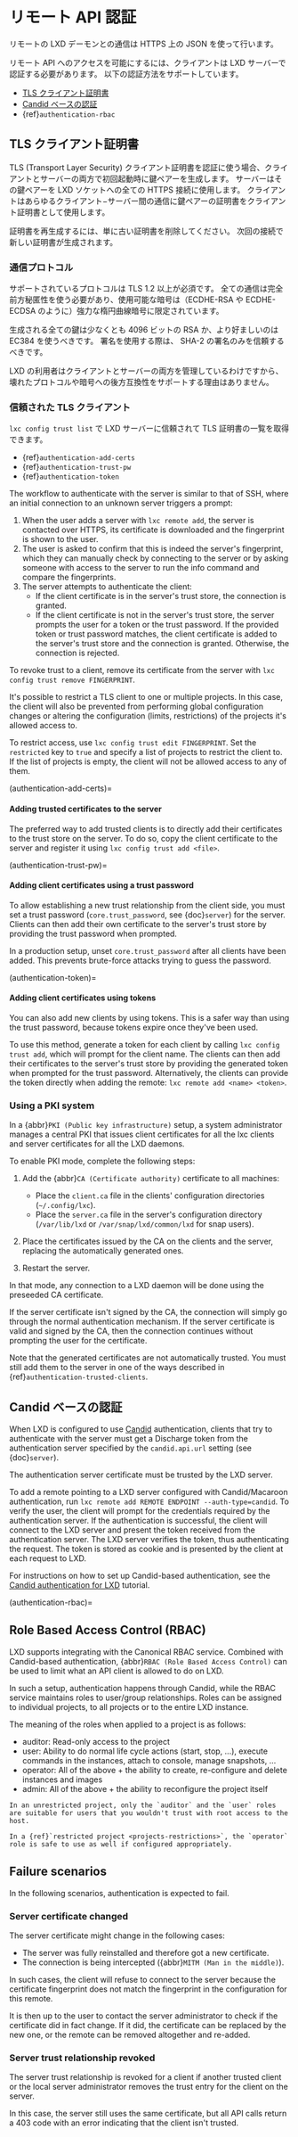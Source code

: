 # リモート API 認証 <!-- Remote API authentication -->

リモートの LXD デーモンとの通信は HTTPS 上の JSON を使って行います。
<!--
Remote communications with the LXD daemon happen using JSON over HTTPS.
-->

リモート API へのアクセスを可能にするには、クライアントは LXD サーバーで認証する必要があります。
以下の認証方法をサポートしています。
<!--
To be able to access the remote API, clients must authenticate with the LXD server.
The following authentication methods are supported:
-->

- [TLS クライアント証明書](#authentication-tls-certs)  <!-- {ref}`authentication-tls-certs` -->
- [Candid ベースの認証](#authentication-candid) <!-- {ref}`authentication-candid` -->
- {ref}`authentication-rbac`


<!--
(authentication-tls-certs)=
-->
## <a name="authentication-tls-certs"></a> TLS クライアント証明書 <!-- TLS client certificates -->

TLS (Transport Layer Security) クライアント証明書を認証に使う場合、クライアントとサーバーの両方で初回起動時に鍵ペアーを生成します。
サーバーはその鍵ペアーを LXD ソケットへの全ての HTTPS 接続に使用します。
クライアントはあらゆるクライアント−サーバー間の通信に鍵ペアーの証明書をクライアント証明書として使用します。
<!--
When using {abbr}`TLS (Transport Layer Security)` client certificates for authentication, both the client and the server will generate a key pair the first time they're launched.
The server will use that key pair for all HTTPS connections to the LXD socket.
The client will use its certificate as a client certificate for any client-server communication.
-->

証明書を再生成するには、単に古い証明書を削除してください。
次回の接続で新しい証明書が生成されます。
<!--
To cause certificates to be regenerated, simply remove the old ones.
On the next connection, a new certificate is generated.
-->

### 通信プロトコル <!-- Communication protocol -->

サポートされているプロトコルは TLS 1.2 以上が必須です。
全ての通信は完全前方秘匿性を使う必要があり、使用可能な暗号は（ECDHE-RSA や ECDHE-ECDSA のように）強力な楕円曲線暗号に限定されています。
<!--
The supported protocol must be TLS 1.2 or better.
All communications must use perfect forward secrecy, and ciphers must be limited to strong elliptic curve ones (such as ECDHE-RSA or ECDHE-ECDSA).
-->

生成される全ての鍵は少なくとも 4096 ビットの RSA か、より好ましいのは EC384 を使うべきです。
署名を使用する際は、 SHA-2 の署名のみを信頼するべきです。
<!--
Any generated key should be at least 4096 bit RSA, preferably EC384.
When using signatures, only SHA-2 signatures should be trusted.
-->

LXD の利用者はクライアントとサーバーの両方を管理しているわけですから、壊れたプロトコルや暗号への後方互換性をサポートする理由はありません。
<!--
Since we control both client and server, there is no reason to support
any backward compatibility to broken protocol or ciphers.
-->

<!--
(authentication-trusted-clients)=
-->
### <a name="authentication-trusted-clients"></a> 信頼された TLS クライアント <!-- Trusted TLS clients -->

`lxc config trust list` で LXD サーバーに信頼されて TLS 証明書の一覧を取得できます。
<!--
You can obtain the list of TLS certificates trusted by a LXD server with `lxc config trust list`.
-->

<!--
Trusted clients can be added in either of the following ways:
-->

- {ref}`authentication-add-certs`
- {ref}`authentication-trust-pw`
- {ref}`authentication-token`

The workflow to authenticate with the server is similar to that of SSH, where an initial connection to an unknown server triggers a prompt:

1. When the user adds a server with `lxc remote add`, the server is contacted over HTTPS, its certificate is downloaded and the fingerprint is shown to the user.
1. The user is asked to confirm that this is indeed the server's fingerprint, which they can manually check by connecting to the server or by asking someone with access to the server to run the info command and compare the fingerprints.
1. The server attempts to authenticate the client:
   - If the client certificate is in the server's trust store, the connection is granted.
   - If the client certificate is not in the server's trust store, the server prompts the user for a token or the trust password.
     If the provided token or trust password matches, the client certificate is added to the server's trust store and the connection is granted.
     Otherwise, the connection is rejected.

To revoke trust to a client, remove its certificate from the server with `lxc config trust remove FINGERPRINT`.

It's possible to restrict a TLS client to one or multiple projects.
In this case, the client will also be prevented from performing global configuration changes or altering the configuration (limits, restrictions) of the projects it's allowed access to.

To restrict access, use `lxc config trust edit FINGERPRINT`.
Set the `restricted` key to `true` and specify a list of projects to restrict the client to.
If the list of projects is empty, the client will not be allowed access to any of them.

(authentication-add-certs)=
#### Adding trusted certificates to the server

The preferred way to add trusted clients is to directly add their certificates to the trust store on the server.
To do so, copy the client certificate to the server and register it using `lxc config trust add <file>`.

(authentication-trust-pw)=
#### Adding client certificates using a trust password

To allow establishing a new trust relationship from the client side, you must set a trust password (`core.trust_password`, see {doc}`server`) for the server. Clients can then add their own certificate to the server's trust store by providing the trust password when prompted.

In a production setup, unset `core.trust_password` after all clients have been added.
This prevents brute-force attacks trying to guess the password.

(authentication-token)=
#### Adding client certificates using tokens

You can also add new clients by using tokens. This is a safer way than using the trust password, because tokens expire once they've been used.

To use this method, generate a token for each client by calling `lxc config trust add`, which will prompt for the client name.
The clients can then add their certificates to the server's trust store by providing the generated token when prompted for the trust password.
Alternatively, the clients can provide the token directly when adding the remote: `lxc remote add <name> <token>`.

### Using a PKI system

In a {abbr}`PKI (Public key infrastructure)` setup, a system administrator manages a central PKI that issues client certificates for all the lxc clients and server certificates for all the LXD daemons.

To enable PKI mode, complete the following steps:

1. Add the {abbr}`CA (Certificate authority)` certificate to all machines:

   - Place the `client.ca` file in the clients' configuration directories (`~/.config/lxc`).
   - Place the `server.ca` file in the server's configuration directory (`/var/lib/lxd` or `/var/snap/lxd/common/lxd` for snap users).
1. Place the certificates issued by the CA on the clients and the server, replacing the automatically generated ones.
1. Restart the server.

In that mode, any connection to a LXD daemon will be done using the
preseeded CA certificate.

If the server certificate isn't signed by the CA, the connection will simply go through the normal authentication mechanism.
If the server certificate is valid and signed by the CA, then the connection continues without prompting the user for the certificate.

Note that the generated certificates are not automatically trusted. You must still add them to the server in one of the ways described in {ref}`authentication-trusted-clients`.

<!--
(authentication-candid)=
-->
## <a name="authentication-candid"></a> Candid ベースの認証 <!-- Candid-based authentication -->

When LXD is configured to use [Candid](https://github.com/canonical/candid) authentication, clients that try to authenticate with the server must get a Discharge token from the authentication server specified by the `candid.api.url` setting (see {doc}`server`).

The authentication server certificate must be trusted by the LXD server.

To add a remote pointing to a LXD server configured with Candid/Macaroon authentication, run `lxc remote add REMOTE ENDPOINT --auth-type=candid`.
To verify the user, the client will prompt for the credentials required by the authentication server.
If the authentication is successful, the client will connect to the LXD server and present the token received from the authentication server.
The LXD server verifies the token, thus authenticating the request.
The token is stored as cookie and is presented by the client at each request to LXD.

For instructions on how to set up Candid-based authentication, see the [Candid authentication for LXD](https://ubuntu.com/tutorials/candid-authentication-lxd) tutorial.

(authentication-rbac)=
## Role Based Access Control (RBAC)

LXD supports integrating with the Canonical RBAC service.
Combined with Candid-based authentication, {abbr}`RBAC (Role Based Access Control)` can be used to limit what an API client is allowed to do on LXD.

In such a setup, authentication happens through Candid, while the RBAC service maintains roles to user/group relationships.
Roles can be assigned to individual projects, to all projects or to the entire LXD instance.

The meaning of the roles when applied to a project is as follows:

- auditor: Read-only access to the project
- user: Ability to do normal life cycle actions (start, stop, ...),
        execute commands in the instances, attach to console, manage snapshots, ...
- operator: All of the above + the ability to create, re-configure and
            delete instances and images
- admin: All of the above + the ability to reconfigure the project itself

```{important}
In an unrestricted project, only the `auditor` and the `user` roles are suitable for users that you wouldn't trust with root access to the host.

In a {ref}`restricted project <projects-restrictions>`, the `operator` role is safe to use as well if configured appropriately.
```

## Failure scenarios

In the following scenarios, authentication is expected to fail.

### Server certificate changed

The server certificate might change in the following cases:

 * The server was fully reinstalled and therefore got a new certificate.
 * The connection is being intercepted ({abbr}`MITM (Man in the middle)`).

In such cases, the client will refuse to connect to the server because the certificate fingerprint does not match the fingerprint in the configuration for this remote.

It is then up to the user to contact the server administrator to check if the certificate did in fact change.
If it did, the certificate can be replaced by the new one, or the remote can be removed altogether and re-added.

### Server trust relationship revoked

The server trust relationship is revoked for a client if another trusted client or the local server administrator removes the trust entry for the client on the server.

In this case, the server still uses the same certificate, but all API calls return a 403 code with an error indicating that the client isn't trusted.
